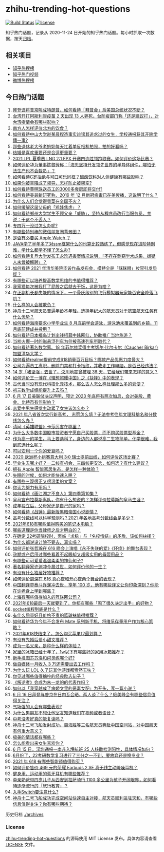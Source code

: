 # zhihu-trending-hot-questions

[![Build Status](https://github.com/justjavac/zhihu-trending-hot-questions/workflows/ci/badge.svg?branch=master)](https://github.com/justjavac/zhihu-trending-hot-questions/actions)
[![license](https://img.shields.io/github/license/justjavac/zhihu-trending-hot-questions)](https://github.com/justjavac/zhihu-trending-hot-questions/blob/master/LICENSE)

知乎热门话题，记录从 2020-11-24 日开始的知乎热门话题。每小时抓取一次数据，按天[归档](./archives)。

## 相关项目

- [知乎热搜榜](https://github.com/justjavac/zhihu-trending-top-search)
- [知乎热门视频](https://github.com/justjavac/zhihu-trending-hot-video)
- [微博热搜榜](https://github.com/justjavac/weibo-trending-hot-search)

## 今日热门话题

<!-- BEGIN -->
<!-- 最后更新时间 Fri Jun 18 2021 10:34:53 GMT+0800 (China Standard Time) -->

1. [拜登误将普京叫成特朗普，如何看待「拜普会」后美国总统状况不断？](https://www.zhihu.com/question/465544690)
2. [台湾开打阿斯利康疫苗 2 天出现 13
   人猝死，台防疫部门称「还是建议打」，对台湾疫情会有哪些影响？](https://www.zhihu.com/question/465590341)
3. [南方人怎样评价北方的饮食？](https://www.zhihu.com/question/31894251)
4. [如何看待中山大学赵某晨捏造事实诽谤其追求过的女生，学校通报将其开除学籍一事?](https://www.zhihu.com/question/465597176)
5. [那些退休老大爷老奶奶每天扛着单反相机拍照，拍的好看吗？](https://www.zhihu.com/question/427864597)
6. [结婚是喜欢重要还是合适更重要？](https://www.zhihu.com/question/418802722)
7. [2021 LPL 夏季赛 LNG 2:1 FPX
   开赛四连胜领跑联赛，如何评价这场比赛？](https://www.zhihu.com/question/465588866)
8. [如何评价华为董事陈黎芳称：「海思坚持开发领先世界的半导体组件，哪怕无法生产也不会裁员」？](https://www.zhihu.com/question/464967844)
9. [如何看待C罗拒绝与可口可乐同框？碳酸饮料对人体健康有哪些影响？](https://www.zhihu.com/question/465111118)
10. [如果你被空降成了领导，怎样防止被架空?](https://www.zhihu.com/question/58585512)
11. [如何看待董明珠送员工的3000多套房即将交付?](https://www.zhihu.com/question/465190639)
12. [如何看待美最新研究称，2019 年 12
    月新冠病毒已在美传播，这说明了什么？](https://www.zhihu.com/question/465273612)
13. [为什么人们会觉得粤菜在全国不火？](https://www.zhihu.com/question/420721242)
14. [如何缓解这届父母的「鸡娃焦虑」？](https://www.zhihu.com/question/451871565)
15. [如何看待郑州大学学生不顾父亲「威胁」，坚持从程序员改行当服务员，并说：干这个不丢人？](https://www.zhihu.com/question/465534726)
16. [专四万一没过怎么办呢?](https://www.zhihu.com/question/23421251)
17. [有哪些特别棒的微信朋友圈背景图？](https://www.zhihu.com/question/337853063)
18. [是否有必要买 Apple Watch ？](https://www.zhihu.com/question/63276434)
19. [JAVA学了半年多了对ssm框架什么的也算比较熟练了，但感觉现在进阶特别难，学什么都学不懂了怎么办?](https://www.zhihu.com/question/461178270)
20. [如何看待复旦大学发布王永珍遇害案情况说明，「不存在剽窃学术成果，嫌疑人未曾被解聘」？](https://www.zhihu.com/question/465629537)
21. [如何看待 2021
    年清华美院毕设作品发布会，模特全是「眯眯眼」妆容引发质疑？](https://www.zhihu.com/question/464319655)
22. [有哪些可以培养提高数学思维的书值得推荐？](https://www.zhihu.com/question/24335675)
23. [我家猫每次被我打了屁股之后就去干饭，这是为啥？](https://www.zhihu.com/question/465059360)
24. [在正副机长都失能的情况下，一个骨灰级别的飞行模拟器玩家能否安全降落飞机？](https://www.zhihu.com/question/412412871)
25. [什么样的人会被欺负？](https://www.zhihu.com/question/460063819)
26. [神舟十二号航天员普遍年龄不年轻，选择年纪大的航天员对于航空航天任务有什么优势？](https://www.zhihu.com/question/465284337)
27. [如何看待海南要求小学毕业生 8 月底前学会游泳，游泳池未覆盖到的乡镇，11
    月底前建成并投用？](https://www.zhihu.com/question/465307248)
28. [如何看待日本福岛计划出钱招募中韩网红，协助推广当地旅游？](https://www.zhihu.com/question/465371058)
29. [当初火爆一时的磁悬浮列车为何被高速列车所取代？](https://www.zhihu.com/question/352230599)
30. [如何看待著名数学家、18 年菲尔兹奖得主考切尔·比尔卡尔（Caucher
    Birkar）加盟清华大学？](https://www.zhihu.com/question/464844610)
31. [如何看待realme提前完成618销量百万目标？哪款产品优惠力度最大？](https://www.zhihu.com/question/465333482)
32. [公司为逼员工离职，删除门禁和打卡指纹，并收走工作电脑，是否已经违法？](https://www.zhihu.com/question/458446577)
33. [14 岁「猪坚强」去世了，汶川地震曾被埋 36
    天，它给我们带来怎样的意义？](https://www.zhihu.com/question/465481304)
34. [如何评价王一博在《理想照耀中国》之《抉择》中的表现？](https://www.zhihu.com/question/465621952)
35. [古代当时没有现代科技化粪技术，那么古人怎么样处理那么多的粪便？](https://www.zhihu.com/question/464580573)
36. [初三数学成绩能提升上去吗？](https://www.zhihu.com/question/350482902)
37. [6 月 17 日美联储决议声明，预计 2023
    年底将有两次加息，会对美股、黄金、比特币有何影响？](https://www.zhihu.com/question/465456246)
38. [恋爱中男生感觉主动累了女生该怎么办？](https://www.zhihu.com/question/330148026)
39. [2021 年八省首次实行新高考，
    志愿怎么填？无法参考往年文理科排名和分数线怎么办？](https://www.zhihu.com/question/460011388)
40. [请问《英雄联盟》卡莎厉害在哪里？](https://www.zhihu.com/question/464172547)
41. [为什么大多数中国股市投资者宁愿自己买股票，而不购买股票型基金？](https://www.zhihu.com/question/32166514)
42. [作为高一的学生，马上要选科了，身边的人都说高二生物简单，化学很难，我到底选什么呢？](https://www.zhihu.com/question/465012259)
43. [可以安利一个你的爱豆吗？](https://www.zhihu.com/question/464244516)
44. [2020 欧洲杯小组赛意大利 3:0
    瑞士提前出线，如何评价这场比赛？](https://www.zhihu.com/question/465457313)
45. [毕业生去哪才好？一二线有机会，三四线更安逸，如何选？有什么建议？](https://www.zhihu.com/question/465351556)
46. [拥有 Apple 智能家居生态，是怎样一种体验？](https://www.zhihu.com/question/462758380)
47. [失眠的时候，如何才能快速入睡？](https://www.zhihu.com/question/269430375)
48. [有哪些三观很正又很温柔的文案？](https://www.zhihu.com/question/458254625)
49. [你认为努力有用吗？](https://www.zhihu.com/question/461687086)
50. [如何看待《画江湖之不良人》第四季第10集？](https://www.zhihu.com/question/464286335)
51. [皇马宣布拉莫斯离队，你有什么想说的？怎样评价拉莫斯的皇马生涯？](https://www.zhihu.com/question/465466090)
52. [成年独立后，父母家还是自己的家吗？](https://www.zhihu.com/question/465591269)
53. [如何看待《战锤》最新版黑暗帝国小说剧情？](https://www.zhihu.com/question/462535625)
54. [高考分数线可以科学预测吗？2021 年各地高考分数线会是多少？](https://www.zhihu.com/question/463915101)
55. [2021年618有哪些值得购买的笔记本电脑？](https://www.zhihu.com/question/456023623)
56. [哪些道理是你当律师之后才明白的？](https://www.zhihu.com/question/437922823)
57. [在确定
    22考研院校时，面临「求稳」与「名校情结」的矛盾，该如何抉择？](https://www.zhihu.com/question/465528736)
58. [为什么都说设计院不要去，真实吗？](https://www.zhihu.com/question/401676772)
59. [如何评价张哲瀚在 616
    晚会上演唱《永不失联的爱》《环绕》的舞台表现？](https://www.zhihu.com/question/465329816)
60. [孕期或产后用过哪些看着不起眼却又超级实用的母婴用品？](https://www.zhihu.com/question/459164183)
61. [有哪些可可爱爱温温柔柔的神仙句子?](https://www.zhihu.com/question/452825395)
62. [著名翻译家许渊冲今晨过世，如何评价他的一生？](https://www.zhihu.com/question/465500510)
63. [有没有什么独居好物推荐？](https://www.zhihu.com/question/445534686)
64. [如何评价周深在 616 真心夜和开心夜两个舞台的表现？](https://www.zhihu.com/question/465424626)
65. [中国翻译界泰斗许渊冲去世，享年 100
    岁，他有哪些译文让你印象深刻？你能在许老身上学到哪些？](https://www.zhihu.com/question/465502478)
66. [上海有哪些值得加入的互联网公司？](https://www.zhihu.com/question/19596230)
67. [2021年618最后一天就要到了，你都有哪些「囤了很久决定出手」的好物？](https://www.zhihu.com/question/465446335)
68. [socket编程到底是什么？](https://www.zhihu.com/question/29637351)
69. [有什么质量好且价格不贵的篮球袜值得推荐？](https://www.zhihu.com/question/321288348)
70. [如何看待华为今年不会发布 Mate
    系列新手机，将维系存量用户作为核心策略？](https://www.zhihu.com/question/465383357)
71. [2021年618快结束了，怎么购买苹果12最划算？](https://www.zhihu.com/question/462778845)
72. [有没有先婚后爱小甜文推荐？](https://www.zhihu.com/question/458377910)
73. [成为一名父亲，是种什么样的体验？](https://www.zhihu.com/question/300110433)
74. [家里的冰箱已经十年了，1w以下有哪些好的家用冰箱推荐？](https://www.zhihu.com/question/27522423)
75. [新手推图苏苏洛和闪灵练哪个好?](https://www.zhihu.com/question/464295008)
76. [做自媒体一月收入 3 万还需要出去工作吗？](https://www.zhihu.com/question/457544338)
77. [为什么玩 LOL 久了玩其他游戏都索然无味？](https://www.zhihu.com/question/462644970)
78. [你见过哪些值得摘抄的经典励志句子？](https://www.zhihu.com/question/447620837)
79. [《叛逆者》会成为朱一龙的的代表作吗？](https://www.zhihu.com/question/464344697)
80. [如何以「我穿越成了病娇文里的恶毒女配」为开头，写一篇小说？](https://www.zhihu.com/question/463353580)
81. [6 月 16
    日拜登与普京在日内瓦会晤，两人谈了什么？俄美峰会有哪些信息值得关注？](https://www.zhihu.com/question/465409295)
82. [气场强的人会有哪些表现?](https://www.zhihu.com/question/25151940)
83. [为什么男朋友不想让他室友知道我们在视频或者语音？](https://www.zhihu.com/question/465047050)
84. [中考没考好真的能复读吗？](https://www.zhihu.com/question/463329359)
85. [神舟十二号飞船发射成功，聂海胜等三名航天员奔赴中国空间站，对中国航天有何重大意义？](https://www.zhihu.com/question/465393063)
86. [极美的情话都有哪些？](https://www.zhihu.com/question/462730865)
87. [怎么能看出来女生喜欢你？](https://www.zhihu.com/question/453143428)
88. [6 月 15 日，深圳通报一南非入境航班 25
    人核酸检测阳性，具体情况如何？](https://www.zhihu.com/question/465324619)
89. [6月份了，22考研数学复习进行了三分之一不到，要放弃还是换专业？](https://www.zhihu.com/question/464449112)
90. [2021 年 618 有哪些智能锁值得购买？](https://www.zhihu.com/question/465401695)
91. [如何评价售价 469 元的荣耀 Earbuds 2 SE
    真无线主动降噪耳机？](https://www.zhihu.com/question/465408645)
92. [健身用、运动用的蓝牙耳机有哪些推荐？](https://www.zhihu.com/question/43456110)
93. [单亲奶爸带四岁儿子从西安到拉萨骑行 1100
    多公里为孩子开阔眼界，如何看待逐渐流行的「旅行教育」？](https://www.zhihu.com/question/465096300)
94. [入手Switch要注意什么?](https://www.zhihu.com/question/316296166)
95. [神舟十二号飞船成功完成空间站快速自主对接，航天员顺利进驻天和，有哪些信息值得关注？你有哪些期待？](https://www.zhihu.com/question/465284083)

<!-- END -->

历史归档 [./archives](./archives)

### License

[zhihu-trending-hot-questions](https://github.com/justjavac/zhihu-trending-hot-questions)
的源码使用 MIT License 发布。具体内容请查看 [LICENSE](./LICENSE) 文件。
